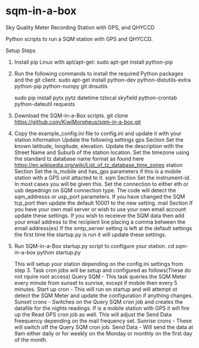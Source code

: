 # sqm-in-a-box
Sky Quality Meter Recording Station with GPS, and QHYCCD

Python scripts to run a SQM station with GPS and QHYCCD.

Setup Steps

1. Install pip
    Linux with apt/apt-get: sudo apt-get install python-pip

2. Run the following commands to install the required Python packages and the git client. 
    sudo apt-get install python-dev python-distutils-extra python-pip python-numpy git dnsutils
    
    sudo pip install pytx pytz datetime tzlocal skyfield python-crontab python-dateutil requests

3. Download the SQM-in-a-Box scripts.
    git clone https://github.com/KiwiMorpheus/sqm-in-a-box.git

3. Copy the example_config.ini file to config.ini and update it with your station information
    Update the following settings
        gps Section
            Set the known latitiude, longitude, elevation.
            Update the description with the Street Name and Suburb of the station location.
            Set the timezone using the standard tz database name format as found here https://en.wikipedia.org/wiki/List_of_tz_database_time_zones
        station Section
            Set the is_mobile and has_gps parameters if this is a mobile station with a GPS unit attacted to it.
        sqm Section
            Set the instrument-id. In most cases you will be given this.
            Set the connection to either eth or usb depednign on SQM connection type. The code will detect the sqm_addresss or usp_port parameters.
            If you have changed the SQM tcp_port then update the default 10001 to the new setting.
        mail Section
            If you have your own mail server or wish to use your own email account update these settings.
            If you wish to receieve the SQM data then add your email address to the recipient line placing a comma between the email address(es)
            If the smtp_server setting is left at the default settings the first time the startup.py is run it will update these settings.

4. Run SQM-in-a-Box startup.py script to configure your station.
    cd sqm-in-a-box
    python startup.py

    This will setup your station depending on the config.ini settings from step 3.
    Task cron jobs will be setup and configured as follows(These do not rquire root access)
        Query SQM - This task queries the SQM Meter every minute from sunset to sunrise, except if mobile then every 5 minutes.
        Start up cron - This will run on startup and will attempt ot detect the SQM Meter and update the configuration if anything changes.
        Sunset crons - Switches on the Query SQM cron job and creates the datafile for the nights readings. If is a mobile station with GPS it will fire up the Read GPS cron job as well. This will adjust the Send Data freequency depending on the mail frequency set.
        Sunrise crons - These will switch off the Query SQM cron job. 
        Send Data - Will send the data at 9am either daily or for weekly on the Monday or monthly on the first day of the month.

